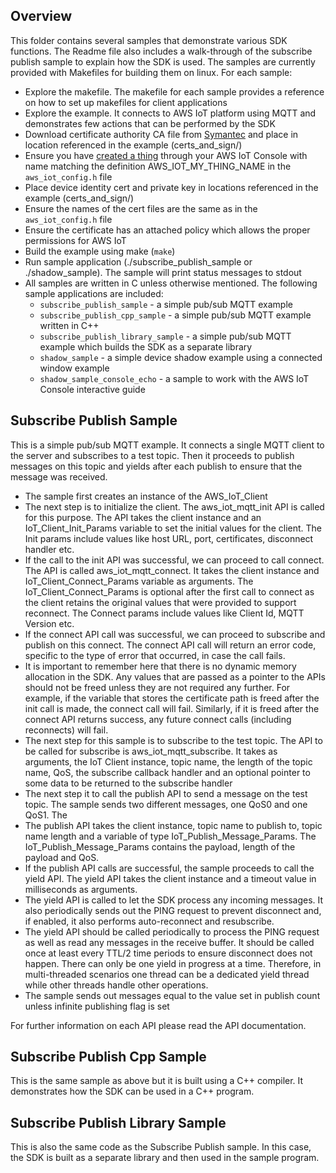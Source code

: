 ## Overview
This folder contains several samples that demonstrate various SDK functions. The Readme file also includes a walk-through of the subscribe publish sample to explain how the SDK is used. The samples are currently provided with Makefiles for building them on linux. For each sample:

 * Explore the makefile. The makefile for each sample provides a reference on how to set up makefiles for client applications
 * Explore the example.  It connects to AWS IoT platform using MQTT and demonstrates few actions that can be performed by the SDK
 * Download certificate authority CA file from [Symantec](https://www.symantec.com/content/en/us/enterprise/verisign/roots/VeriSign-Class%203-Public-Primary-Certification-Authority-G5.pem) and place in location referenced in the example (certs_and_sign/)
 * Ensure you have [created a thing](https://docs.aws.amazon.com/iot/latest/developerguide/create-thing.html) through your AWS IoT Console with name matching the definition AWS_IOT_MY_THING_NAME in the `aws_iot_config.h` file
 * Place device identity cert and private key in locations referenced in the example (certs_and_sign/)
 * Ensure the names of the cert files are the same as in the `aws_iot_config.h` file
 * Ensure the certificate has an attached policy which allows the proper permissions for AWS IoT
 * Build the example using make (`make`)
 * Run sample application (./subscribe_publish_sample or ./shadow_sample).  The sample will print status messages to stdout
 * All samples are written in C unless otherwise mentioned. The following sample applications are included:
	* `subscribe_publish_sample` - a simple pub/sub MQTT example
	* `subscribe_publish_cpp_sample` - a simple pub/sub MQTT example written in C++
	* `subscribe_publish_library_sample` - a simple pub/sub MQTT example which builds the SDK as a separate library
	* `shadow_sample` - a simple device shadow example using a connected window example
	* `shadow_sample_console_echo` - a sample to work with the AWS IoT Console interactive guide

## Subscribe Publish Sample
This is a simple pub/sub MQTT example. It connects a single MQTT client to the server and subscribes to a test topic. Then it proceeds to publish messages on this topic and yields after each publish to ensure that the message was received.

 * The sample first creates an instance of the AWS_IoT_Client
 * The next step is to initialize the client. The aws_iot_mqtt_init API is called for this purpose. The API takes the client instance and an IoT_Client_Init_Params variable to set the initial values for the client. The Init params include values like host URL, port, certificates, disconnect handler etc.
 * If the call to the init API was successful, we can proceed to call connect. The API is called aws_iot_mqtt_connect. It takes the client instance and IoT_Client_Connect_Params variable as arguments. The IoT_Client_Connect_Params is optional after the first call to connect as the client retains the original values that were provided to support reconnect. The Connect params include values like Client Id, MQTT Version etc.
 * If the connect API call was successful, we can proceed to subscribe and publish on this connect. The connect API call will return an error code, specific to the type of error that occurred, in case the call fails.
 * It is important to remember here that there is no dynamic memory allocation in the SDK. Any values that are passed as a pointer to the APIs should not be freed unless they are not required any further. For example, if the variable that stores the certificate path is freed after the init call is made, the connect call will fail. Similarly, if it is freed after the connect API returns success, any future connect calls (including reconnects) will fail.
 * The next step for this sample is to subscribe to the test topic. The API to be called for subscribe is aws_iot_mqtt_subscribe. It takes as arguments, the IoT Client instance, topic name, the length of the topic name, QoS, the subscribe callback handler and an optional pointer to some data to be returned to the subscribe handler
 * The next step it to call the publish API to send a message on the test topic. The sample sends two different messages, one QoS0 and one QoS1. The
 * The publish API takes the client instance, topic name to publish to, topic name length and a variable of type IoT_Publish_Message_Params. The IoT_Publish_Message_Params contains the payload, length of the payload and QoS.
 * If the publish API calls are successful, the sample proceeds to call the yield API. The yield API takes the client instance and a timeout value in milliseconds as arguments.
 * The yield API is called to let the SDK process any incoming messages. It also periodically sends out the PING request to prevent disconnect and, if enabled, it also performs auto-reconnect and resubscribe.
 * The yield API should be called periodically to process the PING request as well as read any messages in the receive buffer. It should be called once at least every TTL/2 time periods to ensure disconnect does not happen. There can only be one yield in progress at a time. Therefore, in multi-threaded scenarios one thread can be a dedicated yield thread while other threads handle other operations.
 * The sample sends out messages equal to the value set in publish count unless infinite publishing flag is set

For further information on each API please read the API documentation.

## Subscribe Publish Cpp Sample
This is the same sample as above but it is built using a C++ compiler. It demonstrates how the SDK can be used in a C++ program.

## Subscribe Publish Library Sample
This is also the same code as the Subscribe Publish sample. In this case, the SDK is built as a separate library and then used in the sample program.